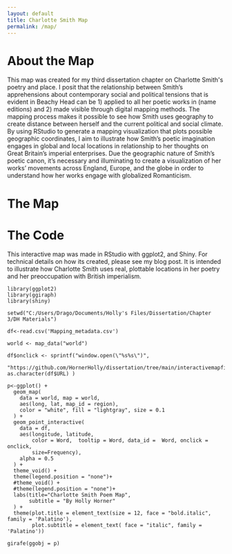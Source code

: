 ```yaml
---
layout: default
title: Charlotte Smith Map
permalink: /map/
---
```

# About the Map
 
 This map was created for my third dissertation chapter on Charlotte Smith's poetry and place. I posit that the relationship between Smith’s apprehensions about contemporary social and political tensions that is evident in Beachy Head can be 1) applied to all her poetic works in (name editions) and 2) made visible through digital mapping methods.  The mapping process makes it possible to see how Smith uses geography to create distance between herself and the current political and social climate.  By using RStudio to generate a mapping visualization that plots possible geographic coordinates, I aim to illustrate how Smith’s poetic imagination engages in global and local locations in relationship to her thoughts on Great Britain’s imperial enterprises.  Due the geographic nature of Smith’s poetic canon, it’s necessary and illuminating to create a visualization of her works’ movements across England, Europe, and the globe in order to understand how her works engage with globalized Romanticism.  



# The Map






# The Code
This interactive map was made in RStudio with ggplot2, and Shiny. For technical details on how its created, please see my blog post. It is intended to illustrate how Charlotte Smith uses real, plottable locations in her poetry and her preoccupation with British imperialism.
```
library(ggplot2)
library(ggiraph)
library(shiny)

setwd("C:/Users/Drago/Documents/Holly's Files/Dissertation/Chapter 3/DH Materials")

df<-read.csv('Mapping_metadata.csv')

world <- map_data("world")

df$onclick <- sprintf("window.open(\"%s%s\")",
                      "https://github.com/HornerHolly/dissertation/tree/main/interactivemapfiles/", as.character(df$URL) )

p<-ggplot() +
  geom_map(
    data = world, map = world,
    aes(long, lat, map_id = region),
    color = "white", fill = "lightgray", size = 0.1
  ) +
  geom_point_interactive(
    data = df,
    aes(longitude, latitude, 
        color = Word,  tooltip = Word, data_id =  Word, onclick = onclick,
        size=Frequency),
    alpha = 0.5
  ) +
  theme_void() +
  theme(legend.position = "none")+
  #theme_void() +
  #theme(legend.position = "none")+
  labs(title="Charlotte Smith Poem Map",
       subtitle = "By Holly Horner"
  ) + 
  theme(plot.title = element_text(size = 12, face = "bold.italic", family = 'Palatino'),
        plot.subtitle = element_text( face = "italic", family = 'Palatino'))

girafe(ggobj = p)
```
